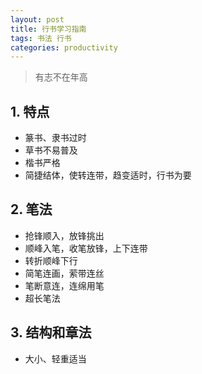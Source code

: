 ```yaml
---
layout: post
title: 行书学习指南
tags: 书法 行书  
categories: productivity
---
```


> 有志不在年高
## 1. 特点
* 篆书、隶书过时
* 草书不易普及
* 楷书严格
* 简捷结体，使转连带，趋变适时，行书为要

## 2. 笔法
* 抢锋顺入，放锋挑出
* 顺峰入笔，收笔放锋，上下连带
* 转折顺峰下行
* 简笔连画，萦带连丝
* 笔断意连，连绵用笔
* 超长笔法

## 3. 结构和章法
* 大小、轻重适当
